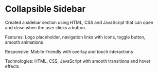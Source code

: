 # Collapsible Sidebar
Created a sidebar section using HTML, CSS and JavaScript that can open and close when the user clicks a button.

Features: Logo placeholder, navigation links with icons, toggle button, smooth animations

Responsive: Mobile-friendly with overlay and touch interactions

Technologies: HTML, CSS, JavaScript with smooth transitions and hover effects
